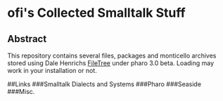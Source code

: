 # ofi's Collected Smalltalk Stuff
## Abstract
This repository contains several files, packages and monticello archives stored using Dale Henrichs [FileTree](https://github.com/dalehenrich/filetree) under pharo 3.0 beta. Loading may work in your installation or not.

##Links
###Smalltalk Dialects and Systems
###Pharo
###Seaside
###Misc.